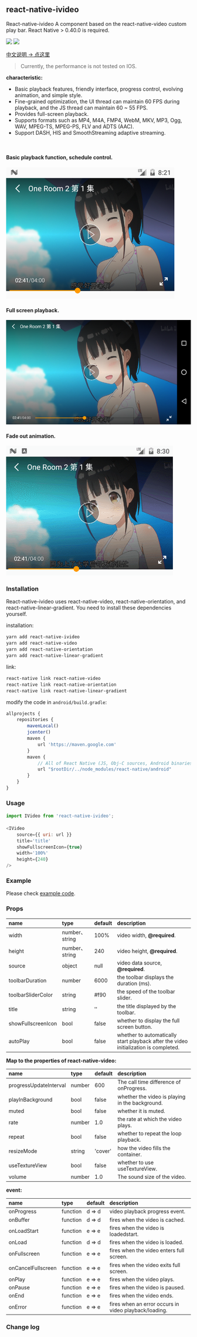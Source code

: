 
## react-native-ivideo

React-native-ivideo A component based on the react-native-video custom play bar. React Native > 0.40.0 is required.

<a href="https://www.npmjs.com/package/react-native-ivideo"><img src="https://img.shields.io/npm/v/react-native-ivideo.svg?style=flat-square"></a>
<a href="https://www.npmjs.com/package/react-native-ivideo"><img src="https://img.shields.io/npm/dm/react-native-ivideo.svg?style=flat-square"></a>


[中文说明 -> 点这里](./CH_README.md)

> Currently, the performance is not tested on IOS.

__characteristic:__
- Basic playback features, friendly interface, progress control, evolving animation, and simple style.
- Fine-grained optimization, the UI thread can maintain 60 FPS during playback, and the JS thread can maintain 60 ~ 55 FPS.
- Provides full-screen playback.
- Supports formats such as MP4, M4A, FMP4, WebM, MKV, MP3, Ogg, WAV, MPEG-TS, MPEG-PS, FLV and ADTS (AAC).
- Support DASH, HlS and SmoothStreaming adaptive streaming.


<br />

#### Basic playback function, schedule control.

![](./image/index.png)

#### Full screen playback.

![](./image/full.png)

#### Fade out animation.

![](./image/demo.gif)

### Installation

React-native-ivideo uses react-native-video, react-native-orientation, and react-native-linear-gradient. You need to install these dependencies yourself.

installation:

```bash
yarn add react-native-ivideo
yarn add react-native-video
yarn add react-native-orientation
yarn add react-native-linear-gradient
```

link:

```bash
react-native link react-native-video
react-native link react-native-orientation
react-native link react-native-linear-gradient
```

modify the code in `android/build.gradle`:

```js
allprojects {
    repositories {
        mavenLocal()
        jcenter()
        maven {
            url 'https://maven.google.com'
        }
        maven {
            // All of React Native (JS, Obj-C sources, Android binaries) is installed from npm
            url "$rootDir/../node_modules/react-native/android"
        }
    }
}
```

### Usage

```js
import IVideo from 'react-native-ivideo';

<IVideo
    source={{ uri: url }}
    title='title'
    showFullscreenIcon={true}
    width='100%'
    height={240}
/>
```

### Example
Please check [example code](./example/index.js).



### Props

| name               | type          | default | description                              |
| :----------------- | :------------ | :------ | :--------------------------------------- |
| width              | number、string | 100%    | video width, __@required__.              |
| height             | number、string | 240     | video height, __@required__.             |
| source             | object        | null    | video data source, __@required__.        |
| toolbarDuration    | number        | 6000    | the toolbar displays the duration (ms).  |
| toolbarSliderColor | string        | #f90    | the speed of the toolbar slider.         |
| title              | string        | ''      | the title displayed by the toolbar.      |
| showFullscreenIcon | bool          | false   | whether to display the full screen button. |
| autoPlay           | bool          | false   | whether to automatically start playback after the video initialization is completed. |

__Map to the properties of react-native-video:__

| name                   | type   | default | description                              |
| :--------------------- | :----- | :------ | :--------------------------------------- |
| progressUpdateInterval | number | 600     | The call time difference of onProgress.  |
| playInBackground       | bool   | false   | whether the video is playing in the background. |
| muted                  | bool   | false   | whether it is muted.                     |
| rate                   | number | 1.0     | the rate at which the video plays.       |
| repeat                 | bool   | false   | whether to repeat the loop playback.     |
| resizeMode             | string | 'cover' | how the video fills the container.       |
| useTextureView         | bool   | false   | whether to use useTextureView.           |
| volume                 | number | 1.0     | The sound size of the video.             |

__event:__

| name               | type     | default | description                              |
| :----------------- | :------- | :------ | :--------------------------------------- |
| onProgress         | function | d => d  | video playback progress event.           |
| onBuffer           | function | d => d  | fires when the video is cached.          |
| onLoadStart        | function | e => e  | fires when the video is loadedstart.     |
| onLoad             | function | d => d  | fires when the video is loaded.          |
| onFullscreen       | function | e => e  | fires when the video enters full screen. |
| onCancelFullscreen | function | e => e  | fires when the video exits full screen.  |
| onPlay             | function | e => e  | fires when the video plays.              |
| onPause            | function | e => e  | fires when the video is paused.          |
| onEnd              | function | e => e  | fires when the video ends.               |
| onError            | function | e => e  | fires when an error occurs in video playback/loading. |



### Change log

